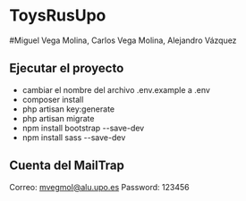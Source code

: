 # ToysRusUpo

#Miguel Vega Molina, Carlos Vega Molina, Alejandro Vázquez

## Ejecutar el proyecto

- cambiar el nombre del archivo .env.example a .env
- composer install
- php artisan key:generate
- php artisan migrate
- npm install bootstrap --save-dev
- npm install sass --save-dev

## Cuenta del MailTrap

Correo: mvegmol@alu.upo.es
Password: 123456
